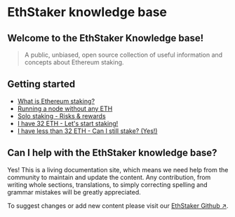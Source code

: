 # EthStaker knowledge base

## Welcome to the EthStaker Knowledge base!

> A public, unbiased, open source collection of useful information and concepts about Ethereum staking.

## Getting started

- [What is Ethereum staking?](getting-started/what-is-ethereum-staking.md)
- [Running a node without any ETH](getting-started/ethereum-node.md)
- [Solo staking - Risks & rewards](getting-started/solo-staking-risks-rewards.md)
- [I have 32 ETH - Let's start staking!](tutorials/solo-staking-guides.md)
- [I have less than 32 ETH - Can I still stake? (Yes!)](getting-started/pooled-staking.md)

## Can I help with the EthStaker knowledge base?

Yes! This is a living documentation site, which means we need help from the community to maintain and update the content. Any contribution, from writing whole sections, translations, to simply correcting spelling and grammar mistakes will be greatly appreciated.

To suggest changes or add new content please visit our [EthStaker Github ↗](https://github.com/Buttaa/ethstaker/blob/main/how-to-contribute.md).
